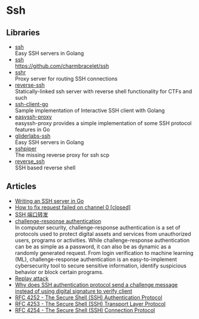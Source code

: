 # Ssh

## Libraries

- [ssh](https://github.com/gliderlabs/ssh)
  <br/>Easy SSH servers in Golang
- [ssh](https://github.com/charmbracelet/ssh)
  <br/>https://github.com/charmbracelet/ssh
- [sshr](https://github.com/tsurubee/sshr)
  <br/>Proxy server for routing SSH connections
- [reverse-ssh](https://github.com/Fahrj/reverse-ssh)
  <br/>Statically-linked ssh server with reverse shell functionality for CTFs and such
- [ssh-client-go](https://github.com/inatus/ssh-client-go)
  <br/>Sample implementation of Interactive SSH client with Golang
- [easyssh-proxy](https://github.com/appleboy/easyssh-proxy)
  <br/>easyssh-proxy provides a simple implementation of some SSH protocol features in Go
- [gliderlabs-ssh](https://github.com/tweag/gliderlabs-ssh)
  <br/>Easy SSH servers in Golang
- [sshpiper](https://github.com/tg123/sshpiper)
  <br/>The missing reverse proxy for ssh scp
- [reverse_ssh](https://github.com/NHAS/reverse_ssh)
  <br/>SSH based reverse shell

## Articles

- [Writing an SSH server in Go](https://blog.gopheracademy.com/advent-2015/ssh-server-in-go/)
- [How to fix request failed on channel 0 [closed]](https://stackoverflow.com/questions/27021641/how-to-fix-request-failed-on-channel-0)
- [SSH 端口转发](https://wangdoc.com/ssh/port-forwarding)
- [challenge-response authentication](https://www.techtarget.com/searchsecurity/definition/challenge-response-system)
  <br/>In computer security, challenge-response authentication is a set of protocols used to protect digital assets and services from unauthorized users, programs or activities. While challenge-response authentication can be as simple as a password, it can also be as dynamic as a randomly generated request. From login verification to machine learning (ML), challenge-response authentication is an easy-to-implement cybersecurity tool to secure sensitive information, identify suspicious behavior or block certain programs.
- [Replay attack](https://en.wikipedia.org/wiki/Replay_attack)
- [Why does SSH authentication protocol send a challenge message instead of using digital signature to verify client](https://crypto.stackexchange.com/questions/76661/why-does-ssh-authentication-protocol-send-a-challenge-message-instead-of-using-d)
- [RFC 4252 - The Secure Shell (SSH) Authentication Protocol](https://tools.ietf.org/html/rfc4252)
- [RFC 4253 - The Secure Shell (SSH) Transport Layer Protocol](https://tools.ietf.org/html/rfc4253)
- [RFC 4254 - The Secure Shell (SSH) Connection Protocol](https://tools.ietf.org/html/rfc4254)